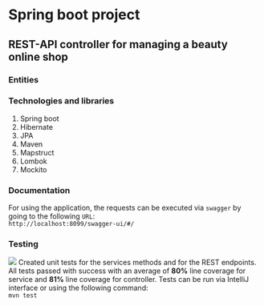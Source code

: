 # Spring boot project

## REST-API controller for managing a beauty online shop

### Entities

### Technologies and libraries

1. Spring boot
2. Hibernate
3. JPA
4. Maven
5. Mapstruct
6. Lombok
7. Mockito

### Documentation

For using the application, the requests can be executed via ```swagger``` by going to the following ```URL```:
<br>
```http://localhost:8099/swagger-ui/#/```
<br>

### Testing
![](https://i.postimg.cc/McNM8y01/Screenshot-2022-01-11-at-12-13-55.png)
Created unit tests for the services methods and for the REST endpoints. All tests passed with success with
an average of **80%** line coverage for service and **81%** line coverage for controller.
Tests can be run via IntelliJ interface or using the following command:
<br>
```mvn test```
<br>
